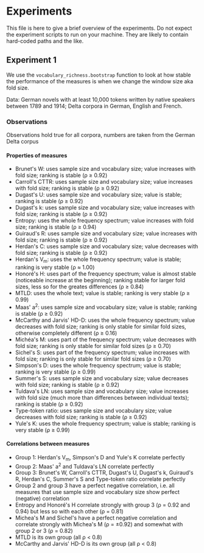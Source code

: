 # Experiments #

This file is here to give a brief overview of the experiments. Do not
expect the experiment scripts to run on your machine. They are likely
to contain hard-coded paths and the like.

## Experiment 1 ##

We use the `vocabulary_richness.bootstrap` function to look at how
stable the performance of the measures is when we change the window
size aka fold size.

Data: German novels with at least 10,000 tokens written by native
speakers between 1789 and 1914; Delta corpora in German, English and
French.

### Observations ###

Observations hold true for all corpora, numbers are taken from the German Delta corpus

#### Properties of measures ####

  * Brunet's W: uses sample size and vocabulary size; value increases with fold size; ranking is stable (ρ ≥ 0.92)
  * Carroll's CTTR: uses sample size and vocabulary size; value increases with fold size; ranking is stable (ρ ≥ 0.92)
  * Dugast's U: uses sample size and vocabulary size; value is stable; ranking is stable (ρ ≥ 0.92)
  * Dugast's k: uses sample size and vocabulary size; value increases with fold size; ranking is stable (ρ ≥ 0.92)
  * Entropy: uses the whole frequency spectrum; value increases with fold size; ranking is stable (ρ ≥ 0.94)
  * Guiraud's R: uses sample size and vocabulary size; value increases with fold size; ranking is stable (ρ ≥ 0.92)
  * Herdan's C: uses sample size and vocabulary size; value decreases with fold size; ranking is stable (ρ ≥ 0.92)
  * Herdan's V<sub>m</sub>: uses the whole frequency spectrum; value is stable; ranking is very stable (ρ ≈ 1.00)
  * Honoré's H: uses part of the frequency spectrum; value is almost stable (noticeable increase at the beginning); ranking stable for larger fold sizes, less so for the greates differences (ρ ≥ 0.84)
  * MTLD: uses the whole text; value is stable; ranking is very stable (ρ ≥ 0.99)
  * Maas' a<sup>2</sup>: uses sample size and vocabulary size; value is stable; ranking is stable (ρ ≥ 0.92)
  * McCarthy and Jarvis' HD-D: uses the whole frequency spectrum; value decreases with fold size; ranking is only stable for similar fold sizes, otherwise completely different (ρ ≥ 0.16)
  * Michéa's M: uses part of the frequency spectrum; value decreases with fold size; ranking is only stable for similar fold sizes (ρ ≥ 0.70)
  * Sichel's S: uses part of the frequency spectrum; value increases with fold size; ranking is only stable for similar fold sizes (ρ ≥ 0.70)
  * Simpson's D: uses the whole frequency spectrum; value is stable; ranking is very stable (ρ ≥ 0.99)
  * Summer's S: uses sample size and vocabulary size; value decreases with fold size; ranking is stable (ρ ≥ 0.92)
  * Tuldava's LN: uses sample size and vocabulary size; value increases with fold size (much more than differences between individual texts); ranking is stable (ρ ≥ 0.92)
  * Type-token ratio: uses sample size and vocabulary size; value decreases with fold size; ranking is stable (ρ ≥ 0.92)
  * Yule's K: uses the whole frequency spectrum; value is stable; ranking is very stable (ρ ≥ 0.99)

#### Correlations between measures ####

  * Group 1: Herdan's V<sub>m</sub>, Simpson's D and Yule's K correlate perfectly
  * Group 2: Maas' a<sup>2</sup> and Tuldava's LN correlate perfectly
  * Group 3: Brunet's W, Carroll's CTTR, Dugast's U, Dugast's k, Guiraud's R, Herdan's C, Summer's S and Type-token ratio correlate perfectly
  * Group 2 and group 3 have a perfect negative correlation, i.e. all measures that use sample size and vocabulary size show perfect (negative) correlation
  * Entropy and Honoré's H correlate strongly with group 3 (ρ = 0.92 and 0.94) but less so with each other (ρ = 0.81)
  * Michea's M and Sichel's have a perfect negative correlation and correlate strongly with Michea's M (ρ = ±0.92) and somewhat with group 2 or 3 (ρ = 0.82)
  * MTLD is its own group (all ρ < 0.8)
  * McCarthy and Jarvis' HD-D is its own group (all ρ < 0.8)
